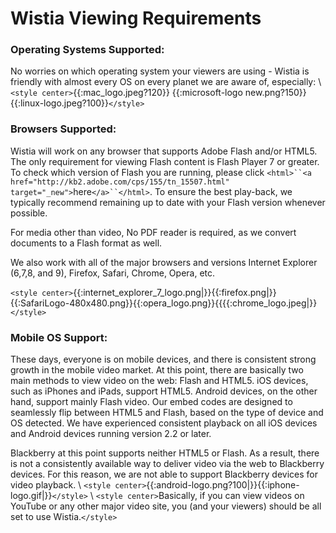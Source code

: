 # Wistia Viewing Requirements

### Operating Systems Supported:

No worries on which operating system your viewers are using - Wistia is friendly with almost every OS on every planet we are aware of, especially:
\\
`<style center>`{{:mac_logo.jpeg?120}} {{:microsoft-logo new.png?150}}{{:linux-logo.jpeg?100}}`</style>`
### Browsers Supported:

Wistia will work on any browser that supports Adobe Flash and/or HTML5.  The only requirement for viewing Flash content is Flash Player 7 or greater. To check which version of Flash you are running, please click `<html>``<a href="http://kb2.adobe.com/cps/155/tn_15507.html" target="_new">`here`</a>``</html>`.  To ensure the best play-back, we typically recommend remaining up to date with your Flash version whenever possible.

For media other than video, No PDF reader is required, as we convert documents to a Flash format as well.  

We also work with all of the major browsers and versions Internet Explorer (6,7,8, and 9), Firefox, Safari, Chrome, Opera, etc. 
 
`<style center>`{{:internet_explorer_7_logo.png|}}{{:firefox.png|}}{{:SafariLogo-480x480.png}}{{:opera_logo.png}}{{{{:chrome_logo.jpeg|}}`</style>`

### Mobile OS Support:

These days, everyone is on mobile devices, and there is consistent strong growth in the mobile video market. At this point, there are basically two main methods to view video on the web: Flash and HTML5. iOS devices, such as iPhones and iPads, support HTML5. Android devices, on the other hand, support mainly Flash video.  Our embed codes are designed to seamlessly flip between HTML5 and Flash, based on the type of device and OS detected.  We have experienced consistent playback on all iOS devices and Android devices running version 2.2 or later.

Blackberry at this point supports neither HTML5 or Flash. As a result, there is not a consistently available way to deliver video via the web to Blackberry devices. For this reason, we are not able to support Blackberry devices for video playback.
\\
`<style center>`{{:android-logo.png?100|}}{{:iphone-logo.gif|}}`</style>`
\\
`<style center>`Basically, if you can view videos on YouTube or any other major video site, you (and your viewers) should be all set to use Wistia.`</style>`



